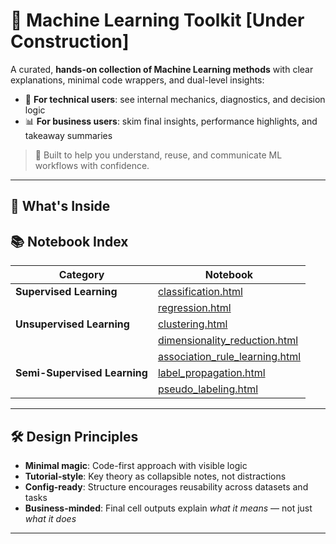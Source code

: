 # 🧠 Machine Learning Toolkit [Under Construction]

A curated, **hands-on collection of Machine Learning methods** with clear explanations, minimal code wrappers, and dual-level insights:
- 🔬 **For technical users**: see internal mechanics, diagnostics, and decision logic
- 📊 **For business users**: skim final insights, performance highlights, and takeaway summaries

> 🎯 Built to help you understand, reuse, and communicate ML workflows with confidence.
---

## 🧩 What's Inside

## 📚 Notebook Index

| Category                  | Notebook |
|---------------------------|----------|
| **Supervised Learning**   | [classification.html](https://ashrithssreddy.github.io/ml-toolkit/Supervised_Learning/classification.html) |
|                           | [regression.html](https://ashrithssreddy.github.io/ml-toolkit/Supervised_Learning/regression.html) |
| **Unsupervised Learning** | [clustering.html](https://ashrithssreddy.github.io/ml-toolkit/Unsupervised_Learning/clustering.html) |
|                           | [dimensionality_reduction.html](https://ashrithssreddy.github.io/ml-toolkit/Unsupervised_Learning/dimensionality_reduction.html) |
|                           | [association_rule_learning.html](https://ashrithssreddy.github.io/ml-toolkit/Unsupervised_Learning/association_rule_learning.html) |
| **Semi-Supervised Learning** | [label_propagation.html](https://ashrithssreddy.github.io/ml-toolkit/Semi_Supervised_Learning/label_propagation.html) |
|                           | [pseudo_labeling.html](https://ashrithssreddy.github.io/ml-toolkit/Semi_Supervised_Learning/pseudo_labeling.html) |

---

## 🛠️ Design Principles

- **Minimal magic**: Code-first approach with visible logic
- **Tutorial-style**: Key theory as collapsible notes, not distractions
- **Config-ready**: Structure encourages reusability across datasets and tasks
- **Business-minded**: Final cell outputs explain *what it means* — not just *what it does*

---

